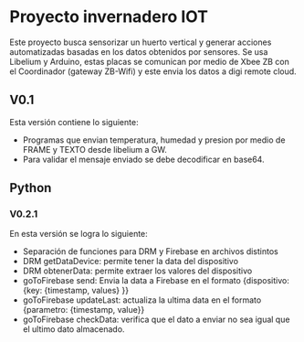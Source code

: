 # Proyecto invernadero IOT

Este proyecto busca sensorizar un huerto vertical y generar acciones automatizadas basadas en los datos obtenidos por sensores.
Se usa Libelium y Arduino, estas placas se comunican por medio de Xbee ZB con el Coordinador (gateway ZB-Wifi) y este envia los datos a digi remote cloud.

## V0.1

Esta versión contiene lo siguiente:
* Programas que envian temperatura, humedad y presion por medio de FRAME y TEXTO desde libelium a GW.
* Para validar el mensaje enviado se debe decodificar en base64.

## Python

### V0.2.1

En esta versión se logra lo siguiente:
* Separación de funciones para DRM y Firebase en archivos distintos
* DRM getDataDevice: permite tener la data del dispositivo
* DRM obtenerData: permite extraer los valores del dispositivo
* goToFirebase send: Envia la data a Firebase en el formato {dispositivo: {key: {timestamp, values} }}
* goToFirebase updateLast: actualiza la ultima data en el formato {parametro: {timestamp, value}}
* goToFirebase checkData: verifica que el dato a enviar no sea igual que el ultimo dato almacenado.
